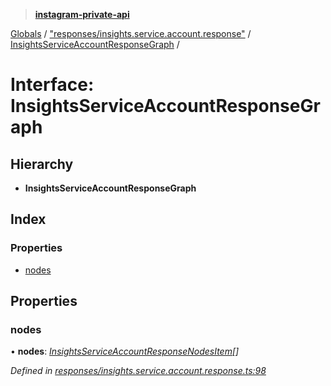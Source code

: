 > **[instagram-private-api](../README.md)**

[Globals](../README.md) / ["responses/insights.service.account.response"](../modules/_responses_insights_service_account_response_.md) / [InsightsServiceAccountResponseGraph](_responses_insights_service_account_response_.insightsserviceaccountresponsegraph.md) /

# Interface: InsightsServiceAccountResponseGraph

## Hierarchy

* **InsightsServiceAccountResponseGraph**

## Index

### Properties

* [nodes](_responses_insights_service_account_response_.insightsserviceaccountresponsegraph.md#nodes)

## Properties

###  nodes

• **nodes**: *[InsightsServiceAccountResponseNodesItem](_responses_insights_service_account_response_.insightsserviceaccountresponsenodesitem.md)[]*

*Defined in [responses/insights.service.account.response.ts:98](https://github.com/dilame/instagram-private-api/blob/3e16058/src/responses/insights.service.account.response.ts#L98)*
